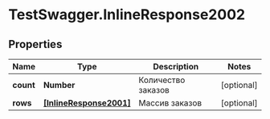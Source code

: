# TestSwagger.InlineResponse2002

## Properties

Name | Type | Description | Notes
------------ | ------------- | ------------- | -------------
**count** | **Number** | Количество заказов | [optional] 
**rows** | [**[InlineResponse2001]**](InlineResponse2001.md) | Массив заказов | [optional] 


